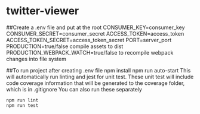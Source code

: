 # twitter-viewer

##Create a .env file and put at the root
    CONSUMER_KEY=consumer_key
    CONSUMER_SECRET=consumer_secret
    ACCESS_TOKEN=access_token
    ACCESS_TOKEN_SECRET=access_token_secret
    PORT=server_port
    PRODUCTION=true/false compile assets to dist
    PRODUCTION_WEBPACK_WATCH=true/false to recompile webpack changes into file system
    
##To run project after creating .env file
    npm install
    npm run auto-start
This will automatically run linting and jest for unit test.
These unit test will include code coverage information that will be generated to the coverage folder, which is in .gitignore
You can also run these separately

    npm run lint
    npm run test